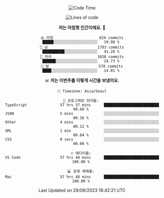 <div align="center">

<br />

 <!--START_SECTION:waka-->
![Code Time](http://img.shields.io/badge/Code%20Time-914%20hrs%2025%20mins-blue)

![Lines of code](https://img.shields.io/badge/%EC%A0%80%EB%8A%94%20%EC%97%AC%ED%83%9C%EA%B9%8C%EC%A7%80%20-3.6%20million%20%EC%A4%84%EC%9D%98%20%EC%BD%94%EB%93%9C%EB%A5%BC%20%EC%9E%91%EC%84%B1%ED%96%88%EC%96%B4%EC%9A%94.-blue)

**저는 아침형 인간이에요. 🐤** 

```text
🌞 아침                     824 commits         █████░░░░░░░░░░░░░░░░░░░░   19.98 % 
🌆 낮　                     1703 commits        ██████████░░░░░░░░░░░░░░░   41.28 % 
🌃 저녁                     1020 commits        ██████░░░░░░░░░░░░░░░░░░░   24.73 % 
🌙 밤　                     578 commits         ████░░░░░░░░░░░░░░░░░░░░░   14.01 % 
```


📊 **저는 이번주를 이렇게 시간을 보냈어요.** 

```text
🕑︎ Timezone: Asia/Seoul

💬 프로그래밍 언어들: 
TypeScript               57 hrs 37 mins      █████████████████████████   99.68 % 
JSON                     5 mins              ░░░░░░░░░░░░░░░░░░░░░░░░░   00.16 % 
Other                    4 mins              ░░░░░░░░░░░░░░░░░░░░░░░░░   00.12 % 
XML                      1 min               ░░░░░░░░░░░░░░░░░░░░░░░░░   00.04 % 
CSS                      0 secs              ░░░░░░░░░░░░░░░░░░░░░░░░░   00.00 % 

🔥 에디터들: 
VS Code                  57 hrs 48 mins      █████████████████████████   100.00 % 

💻 운영 체제들: 
Mac                      57 hrs 48 mins      █████████████████████████   100.00 % 
```


 Last Updated on 28/06/2023 18:42:21 UTC
<!--END_SECTION:waka-->

</div>
